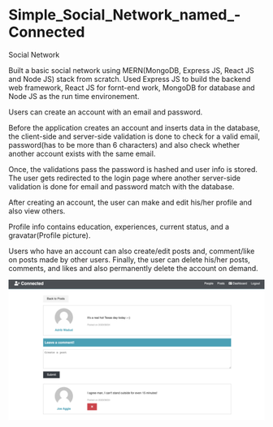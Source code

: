 # Simple_Social_Network_named_-Connected
Social Network

Built a basic social network using MERN(MongoDB, Express JS, React JS and Node JS) stack from scratch. Used Express JS to build the backend web framework, React JS for fornt-end work, MongoDB for database and Node JS as the run time environement.

Users can create an account with an email and password. 

Before the application creates an account and inserts data in the database, the client-side and server-side validation is done to check for a valid email, password(has to be more than 6 characters) and also check whether another account exists with the same email. 

Once, the validations pass the password is hashed and user info is stored. The user gets redirected to the login page where another server-side validation is done for email and password match with the database.

After creating an account, the user can make and edit his/her profile and also view others. 

Profile info contains education, experiences, current status, and a gravatar(Profile picture). 

Users who have an account can also create/edit posts and, comment/like on posts made by other users. Finally, the user can delete his/her posts, comments, and likes and also permanently delete the account on demand.

![](readme_images/Comments.png)
